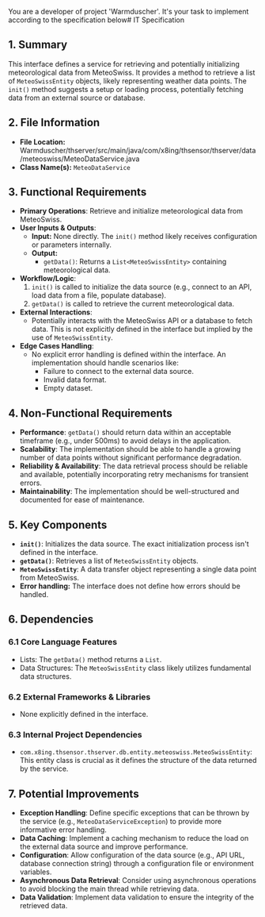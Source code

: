 You are a developer of project 'Warmduscher'. It's your task to implement according to the specification below# IT Specification

## 1. Summary
This interface defines a service for retrieving and potentially initializing meteorological data from MeteoSwiss. It provides a method to retrieve a list of `MeteoSwissEntity` objects, likely representing weather data points. The `init()` method suggests a setup or loading process, potentially fetching data from an external source or database.

## 2. File Information
- **File Location:** Warmduscher/thserver/src/main/java/com/x8ing/thsensor/thserver/data/meteoswiss/MeteoDataService.java
- **Class Name(s):** `MeteoDataService`

## 3. Functional Requirements
- **Primary Operations**:  Retrieve and initialize meteorological data from MeteoSwiss.
- **User Inputs & Outputs**:
    - **Input:** None directly.  The `init()` method likely receives configuration or parameters internally.
    - **Output:**
        - `getData()`: Returns a `List<MeteoSwissEntity>` containing meteorological data.
- **Workflow/Logic**:
    1. `init()` is called to initialize the data source (e.g., connect to an API, load data from a file, populate database).
    2. `getData()` is called to retrieve the current meteorological data.
- **External Interactions**:
    - Potentially interacts with the MeteoSwiss API or a database to fetch data.  This is not explicitly defined in the interface but implied by the use of `MeteoSwissEntity`.
- **Edge Cases Handling**:
    - No explicit error handling is defined within the interface.  An implementation should handle scenarios like:
        - Failure to connect to the external data source.
        - Invalid data format.
        - Empty dataset.

## 4. Non-Functional Requirements
- **Performance**:  `getData()` should return data within an acceptable timeframe (e.g., under 500ms) to avoid delays in the application.
- **Scalability**: The implementation should be able to handle a growing number of data points without significant performance degradation.
- **Reliability & Availability**:  The data retrieval process should be reliable and available, potentially incorporating retry mechanisms for transient errors.
- **Maintainability**:  The implementation should be well-structured and documented for ease of maintenance.

## 5. Key Components
- **`init()`**: Initializes the data source. The exact initialization process isn't defined in the interface.
- **`getData()`**: Retrieves a list of `MeteoSwissEntity` objects.
- **`MeteoSwissEntity`**: A data transfer object representing a single data point from MeteoSwiss.
- **Error handling:** The interface does not define how errors should be handled.

## 6. Dependencies

### 6.1 Core Language Features
- Lists: The `getData()` method returns a `List`.
- Data Structures:  The `MeteoSwissEntity` class likely utilizes fundamental data structures.

### 6.2 External Frameworks & Libraries
- None explicitly defined in the interface.

### 6.3 Internal Project Dependencies
- `com.x8ing.thsensor.thserver.db.entity.meteoswiss.MeteoSwissEntity`: This entity class is crucial as it defines the structure of the data returned by the service.

## 7. Potential Improvements
- **Exception Handling**: Define specific exceptions that can be thrown by the service (e.g., `MeteoDataServiceException`) to provide more informative error handling.
- **Data Caching**: Implement a caching mechanism to reduce the load on the external data source and improve performance.
- **Configuration**: Allow configuration of the data source (e.g., API URL, database connection string) through a configuration file or environment variables.
- **Asynchronous Data Retrieval**: Consider using asynchronous operations to avoid blocking the main thread while retrieving data.
- **Data Validation**: Implement data validation to ensure the integrity of the retrieved data.